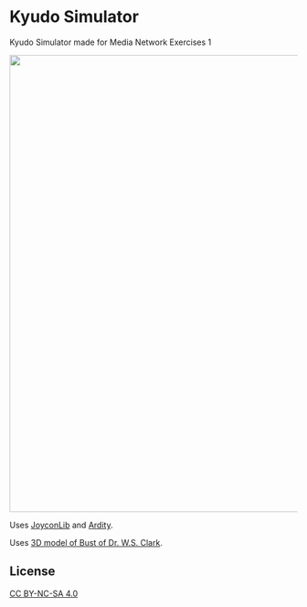 # Kyudo Simulator

Kyudo Simulator made for Media Network Exercises 1

<img src="https://user-images.githubusercontent.com/13903318/69547780-83b1aa00-0fd9-11ea-92ca-f38fcef491bf.png" width="800">

Uses [JoyconLib](https://github.com/Looking-Glass/JoyconLib) and [Ardity](https://github.com/DWilches/Ardity).

Uses [3D model of Bust of Dr. W.S. Clark](https://github.com/Tsurumiya/Clark_3D).

## License
[CC BY-NC-SA 4.0](https://creativecommons.org/licenses/by-nc-sa/4.0/deed.en)
